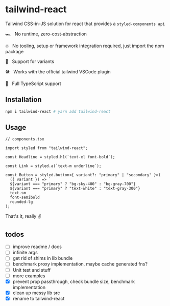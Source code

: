 # tailwind-react

Tailwind CSS-in-JS solution for react that provides a `styled-components api`

🏎 &nbsp; No runtime, zero-cost-abstraction

🔥 &nbsp; No tooling, setup or framework integration required, just import the npm package

🎨 &nbsp; Support for variants

🛠 &nbsp; Works with the official tailwind VSCode plugin

💪 &nbsp; Full TypeScript support

## Installation

```bash
npm i tailwind-react # yarn add tailwind-react
```

## Usage

```tsx
// components.tsx

import styled from "tailwind-react";

const Headline = styled.h1(`text-xl font-bold`);

const Link = styled.a(`text-m underline`);

const Button = styled.button<{ variant?: "primary" | "secondary" }>(
  ({ variant }) => `
  ${variant === "primary" ? "bg-sky-400" : "bg-gray-700"}
  ${variant === "primary" ? "text-white" : "text-gray-300"}
  text-sm
  font-semibold
  rounded-lg
);
```

That's it, really ✌️

## todos

- [ ] improve readme / docs
- [ ] infinite args
- [ ] get rid of shims in lib bundle
- [ ] benchmark proxy implementation, maybe cache generated fns?
- [ ] Unit test and stuff
- [ ] more examples
- [x] prevent prop passthrough, check bundle size, benchmark implementation
- [x] clean up messy lib src
- [x] rename to tailwind-react
